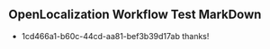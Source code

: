 ## OpenLocalization Workflow Test MarkDown
* 1cd466a1-b60c-44cd-aa81-bef3b39d17ab 
thanks!<!--HONumber=Feb16_HO4-->
